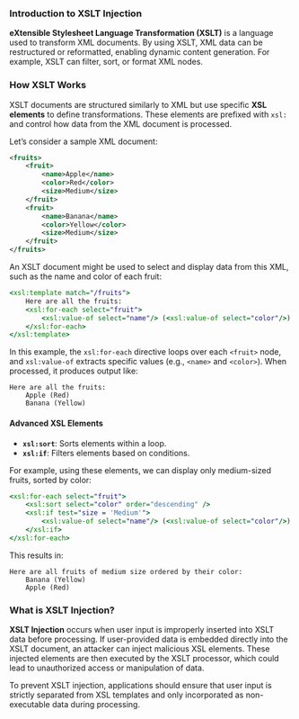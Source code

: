 ### Introduction to XSLT Injection

**eXtensible Stylesheet Language Transformation (XSLT)** is a language used to transform XML documents. By using XSLT, XML data can be restructured or reformatted, enabling dynamic content generation. For example, XSLT can filter, sort, or format XML nodes.

### How XSLT Works

XSLT documents are structured similarly to XML but use specific **XSL elements** to define transformations. These elements are prefixed with `xsl:` and control how data from the XML document is processed. 

Let’s consider a sample XML document:

```xml
<fruits>
    <fruit>
        <name>Apple</name>
        <color>Red</color>
        <size>Medium</size>
    </fruit>
    <fruit>
        <name>Banana</name>
        <color>Yellow</color>
        <size>Medium</size>
    </fruit>
</fruits>
```

An XSLT document might be used to select and display data from this XML, such as the name and color of each fruit:

```xslt
<xsl:template match="/fruits">
    Here are all the fruits:
    <xsl:for-each select="fruit">
        <xsl:value-of select="name"/> (<xsl:value-of select="color"/>)
    </xsl:for-each>
</xsl:template>
```

In this example, the `xsl:for-each` directive loops over each `<fruit>` node, and `xsl:value-of` extracts specific values (e.g., `<name>` and `<color>`). When processed, it produces output like:

```
Here are all the fruits:
    Apple (Red)
    Banana (Yellow)
```

#### Advanced XSL Elements

- **`xsl:sort`**: Sorts elements within a loop.
- **`xsl:if`**: Filters elements based on conditions.

For example, using these elements, we can display only medium-sized fruits, sorted by color:

```xslt
<xsl:for-each select="fruit">
    <xsl:sort select="color" order="descending" />
    <xsl:if test="size = 'Medium'">
        <xsl:value-of select="name"/> (<xsl:value-of select="color"/>)
    </xsl:if>
</xsl:for-each>
```

This results in:
```
Here are all fruits of medium size ordered by their color:
    Banana (Yellow)
    Apple (Red)
```

### What is XSLT Injection?

**XSLT Injection** occurs when user input is improperly inserted into XSLT data before processing. If user-provided data is embedded directly into the XSLT document, an attacker can inject malicious XSL elements. These injected elements are then executed by the XSLT processor, which could lead to unauthorized access or manipulation of data.

To prevent XSLT injection, applications should ensure that user input is strictly separated from XSL templates and only incorporated as non-executable data during processing.